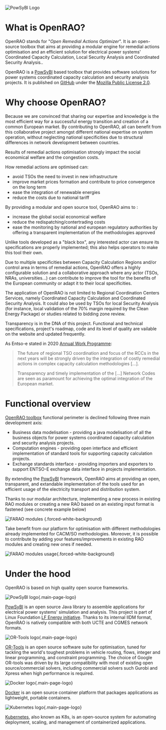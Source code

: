 ![PowSyBl Logo](/_static/logos/logo_lfe_powsybl.svg)

# What is OpenRAO?

OpenRAO stands for "*Open Remedial Actions Optimizer*". It is an open-source
toolbox that aims at providing a modular engine for remedial actions optimisation
and an efficient solution for electrical power systems'  Coordinated Capacity Calculation,
Local Security Analysis and Coordinated Security Analysis..

OpenRAO is a [PowSyBl](https://www.powsybl.org) based toolbox that provides software
solutions for power systems coordinated capacity calculation and security analysis projects.
It is published on [GitHub](https://github.com/OpenRAO-community) under the [Mozilla Public License 2.0](https://www.mozilla.org/en-US/MPL/2.0/).

# Why choose OpenRAO?

Because we are convinced that sharing our expertise and knowledge is the most efficient way for
a successful energy transition and creation of a common European market. By contributing to OpenRAO,
all can benefit from this collaborative project amongst different national expertise on system operation,
without neglecting national specificities due to structural differences in network development between countries.

Results of remedial actions optimisation strongly impact the social economical welfare and the congestion costs.

How remedial actions are optimised can:
- avoid TSOs the need to invest in new infrastructure
- improve market prices formation and contribute to price convergence on the long term
- ease the integration of renewable energies
- reduce the costs due to national tariff

By providing a modular and open source tool, OpenRAO aims to :
- increase the global social economical welfare
- reduce the redispatching/contertrading costs
- ease the monitoring by national and european regulatory authorities by offering a transparent implementation
  of the methodologies approved

Unlike tools developed as a "black box", any interested actor can ensure its specifications are properly implemented;
this also helps operators to make this tool their own.

Due to multiple specificities between Capacity Calculation Regions and/or control area in terms of remedial actions,
OpenRAO offers a highly configurable solution and a collaborative approach where any actor (TSOs, NRAs, universities...)
can contribute to improve the tool for the benefits of the European community or adapt it to their local specificities.

The application of OpenRAO is not limited to Regional Coordination Centers Services, namely Coordinated Capacity
Calculation and Coordinated Security Analysis. It could also be used by TSOs for local Security Analysis (for instance,
local validation of the 70% margin required by the Clean Energy Package) or studies related to bidding zone review.

Transparency is in the DNA of this project. Functional and technical specifications, project's roadmap, code and its
level of quality are vailable on the website and updated frequently.

As Entso-e stated in 2020 [Annual Work Programme](https://eepublicdownloads.entsoe.eu/clean-documents/Publications/ENTSO-E%20general%20publications/200217_ENTSO-E_Annual%20Work%20Programme%202020%20(final).pdf):

> The future of regional TSO coordination and focus of the RCCs in the next years will be strongly driven by
> the integration of costly remedial actions in complex capacity calculation methodologies [...].
>
> Transparency and timely implementation of the [...] Network Codes are seen as paramount for
> achieving the optimal integration of the European market.

# Functional overview

[OpenRAO toolbox](https://github.com/OpenRAO-community/OpenRAO-core) functional perimeter is declined following three main development axis:

- Business data modelisation - providing a java modelisation of all the business objects
for power systems coordinated capacity calculation and security analysis projects.
- Computation engines - providing open interface and efficient implementation of standard
tools for supporting capacity calculation projects.
- Exchange standards interface - providing importers and exporters to support ENTSO-E exchange
data interface in projects implementation.    

By extending the [PowSyBl](https://www.powsybl.org) framework, OpenRAO aims at providing an open, transparent,
and extandable implementation of the tools used for an efficient usage of the electricity transport
and distribution system.


Thanks to our modular architecture, implementing a new process in existing RAO modules or creating a new RAO based on an existing input format is fastened (see concrete example below)

![FARAO modules](/_static/img/modular.png) {.forced-white-background}


Take benefit from our platform for optimisation with different methodologies already implemented for CACM/SO methodologies. Moreover, it is possible to contribute by adding your features/improvements in existing RAO modules and creating new ones if needed.

![FARAO modules usage](/_static/img/modular2.png){.forced-white-background}

# Under the hood

OpenRAO is based on high quality open source frameworks.

![PowSyBl logo](/_static/logos/logo_lfe_powsybl.svg){.main-page-logo}

[PowSyBl](https://www.powsybl.org/) is an open source Java library to assemble applications
for electrical power systems' simulation and analysis. This project is part of Linux Foundation
[LF Energy initiative](https://www.lfenergy.org/). Thanks to its internal IIDM format, OpenRAO is
natively compatible with both UCTE and CGMES network formats.

![OR-Tools logo](/_static/logos/DuoN35ZXgAAKzC_.jpg){.main-page-logo}

[OR-Tools](https://developers.google.com/optimization) is an open source software suite for
optimisation, tuned for tackling the world's toughest problems in vehicle routing, flows,
integer and linear programming, and constraint programming.
The choice of Google OR-tools was driven by its large compatibility with most of existing open source/commercial solvers,
including commercial solvers such Gurobi and Xpress when high performance is required.

![Docker logo](/_static/logos/horizontal-logo-monochromatic-white.png){.main-page-logo}

[Docker](https://www.docker.com/) is an open source container platform that packages applications as
lightweight, portable containers.

![Kubernetes logo](/_static/logos/kubernetes.png){.main-page-logo}

[Kubernetes](https://kubernetes.io/), also known as K8s, is an open-source system for automating deployment, scaling, and management of containerized applications.

